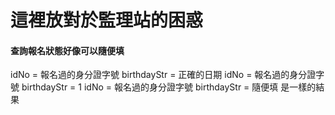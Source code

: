 # 這裡放對於監理站的困惑

#### 查詢報名狀態好像可以隨便填

idNo = 報名過的身分證字號
birthdayStr = 正確的日期
idNo = 報名過的身分證字號
birthdayStr = 1
idNo = 報名過的身分證字號
birthdayStr = 隨便填
是一樣的結果
